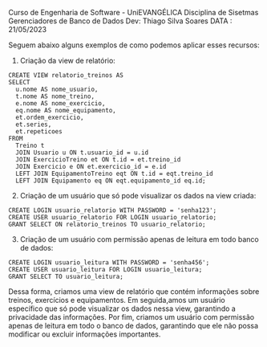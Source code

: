 Curso de Engenharia de Software - UniEVANGÉLICA 
Disciplina de Sisetmas Gerenciadores de Banco de Dados 
Dev: Thiago Silva Soares 
DATA : 21/05/2023

Seguem abaixo alguns exemplos de como podemos aplicar esses recursos:

1. Criação da view de relatório:
```
CREATE VIEW relatorio_treinos AS
SELECT
  u.nome AS nome_usuario,
  t.nome AS nome_treino,
  e.nome AS nome_exercicio,
  eq.nome AS nome_equipamento,
  et.ordem_exercicio,
  et.series,
  et.repeticoes
FROM
  Treino t
  JOIN Usuario u ON t.usuario_id = u.id
  JOIN ExercicioTreino et ON t.id = et.treino_id
  JOIN Exercicio e ON et.exercicio_id = e.id
  LEFT JOIN EquipamentoTreino eqt ON t.id = eqt.treino_id
  LEFT JOIN Equipamento eq ON eqt.equipamento_id eq.id;
```

2. Criação de um usuário que só pode visualizar os dados na view criada:
```
CREATE LOGIN usuario_relatorio WITH PASSWORD = 'senha123';
CREATE USER usuario_relatorio FOR LOGIN usuario_relatorio;
GRANT SELECT ON relatorio_treinos TO usuario_relatorio;
```

3. Criação de um usuário com permissão apenas de leitura em todo banco de dados:
```
CREATE LOGIN usuario_leitura WITH PASSWORD = 'senha456';
CREATE USER usuario_leitura FOR LOGIN usuario_leitura;
GRANT SELECT TO usuario_leitura;
```

Dessa forma, criamos uma view de relatório que contém informações sobre treinos, exercícios e equipamentos. Em seguida,amos um usuário específico que só pode visualizar os dados nessa view, garantindo a privacidade das informações. Por fim, criamos um usuário com permissão apenas de leitura em todo o banco de dados, garantindo que ele não possa modificar ou excluir informações importantes.